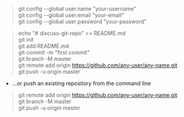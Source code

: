> git config --global user.name "your-username" <br/>
> git config --global user.email "your-email" <br/>
> git config --global user.password "your-password" <br/>


> echo "# discuss-git-repo" >> README.md <br/>
> git init <br/>
> git add README.md <br/>
> git commit -m "first commit" <br/>
> git branch -M master <br/>
> git remote add origin https://github.com/any-user/any-name.git <br/>
> git push -u origin master <br/>

- …or push an existing repository from the command line <br/>
> git remote add origin https://github.com/any-user/any-name.git <br/>
> git branch -M master <br/>
> git push -u origin master <br/>
